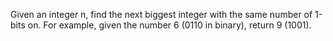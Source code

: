 Given an integer n, find the next biggest integer with the same number of 1-bits on. For example, given the number 6 (0110 in binary), return 9 (1001).

